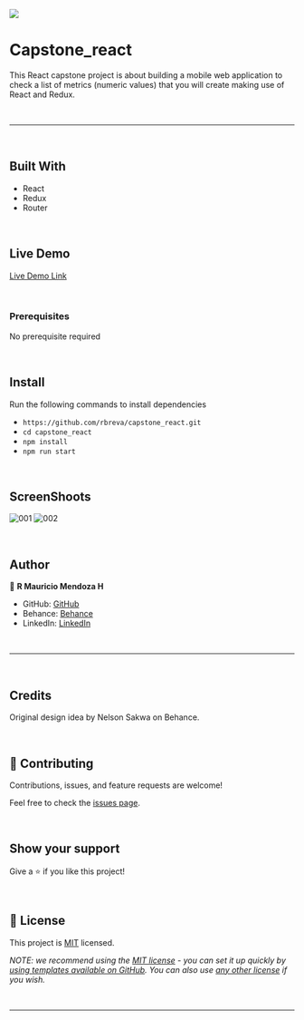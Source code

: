 ![](https://img.shields.io/badge/Microverse-blueviolet)

# Capstone_react
This React capstone project is about building a mobile web application to check a list of metrics (numeric values) that you will create making use of React and Redux.

<br>

---
<br>

## Built With
- React
- Redux
- Router

<br>

## Live Demo
[Live Demo Link](https://6381568557370915291765bd--zippy-panda-12e3c6.netlify.app/)

<br>

### Prerequisites
No prerequisite required

<br>

## Install
Run the following commands to install dependencies
 - `https://github.com/rbreva/capstone_react.git`
 - `cd capstone_react`
 - `npm install`
 - `npm run start`

<br>

## ScreenShoots


![001](https://user-images.githubusercontent.com/54081966/204065184-efe5718e-0d0e-4988-8bd3-6093b972769b.jpg)
![002](https://user-images.githubusercontent.com/54081966/204065186-9b1f02f5-54be-4985-a822-51ea180dff60.jpg)


<br>

## Author
👤 **R Mauricio Mendoza H**

- GitHub: [GitHub](https://github.com/rbreva)
- Behance: [Behance](https://www.behance.net/rbreva)
- LinkedIn: [LinkedIn](https://www.linkedin.com/in/r-mauricio-mendoza-huerta-0782a9166/)

<br>

---

<br>

## Credits

Original design idea by Nelson Sakwa on Behance.

<br>

## 🤝 Contributing

Contributions, issues, and feature requests are welcome!

Feel free to check the [issues page](https://github.com/rbreva/MathMagicians/issues).

<br>

## Show your support

Give a ⭐️ if you like this project!

<br>

## 📝 License

This project is [MIT](./LICENSE) licensed.

_NOTE: we recommend using the [MIT license](https://choosealicense.com/licenses/mit/) - you can set it up quickly by [using templates available on GitHub](https://docs.github.com/en/communities/setting-up-your-project-for-healthy-contributions/adding-a-license-to-a-repository). You can also use [any other license](https://choosealicense.com/licenses/) if you wish._


<br>

---


